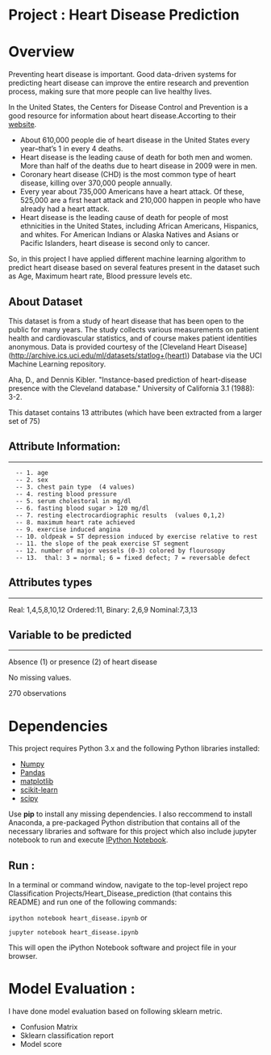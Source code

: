 # Project : Heart Disease Prediction

# Overview

Preventing heart disease is important. Good data-driven systems for predicting heart disease can improve the entire research and prevention process, making sure that more people can live healthy lives.

In the United States, the Centers for Disease Control and Prevention is a good resource for information about heart disease.Accorting to their [website](https://www.cdc.gov/heartdisease/facts.htm).

- About 610,000 people die of heart disease in the United States every year–that’s 1 in every 4 deaths.
- Heart disease is the leading cause of death for both men and women. More than half of the deaths due to heart disease in 2009 were in men.
- Coronary heart disease (CHD) is the most common type of heart disease, killing over 370,000 people annually.
- Every year about 735,000 Americans have a heart attack. Of these, 525,000 are a first heart attack and 210,000 happen in people who have already had a heart attack.
- Heart disease is the leading cause of death for people of most ethnicities in the United States, including African Americans, Hispanics, and whites. For American Indians or Alaska Natives and Asians or Pacific Islanders, heart disease is second only to cancer.

So, in this project I have applied different machine learning algorithm to predict heart disease based on several features present in the dataset
such as Age, Maximum heart rate, Blood pressure levels etc.

## About Dataset

This dataset is from a study of heart disease that has been open to the public for many years. The study collects various measurements on patient health and cardiovascular statistics, and of course makes patient identities anonymous.
Data is provided courtesy of the [Cleveland Heart Disease] (http://archive.ics.uci.edu/ml/datasets/statlog+(heart)) Database via the UCI Machine Learning repository.

Aha, D., and Dennis Kibler. "Instance-based prediction of heart-disease presence with the Cleveland database." University of California 3.1 (1988): 3-2.

This dataset contains 13 attributes (which have been extracted from
a larger set of 75)       

## Attribute Information:
------------------------
      -- 1. age       
      -- 2. sex       
      -- 3. chest pain type  (4 values)       
      -- 4. resting blood pressure  
      -- 5. serum cholestoral in mg/dl      
      -- 6. fasting blood sugar > 120 mg/dl       
      -- 7. resting electrocardiographic results  (values 0,1,2) 
      -- 8. maximum heart rate achieved  
      -- 9. exercise induced angina    
      -- 10. oldpeak = ST depression induced by exercise relative to rest   
      -- 11. the slope of the peak exercise ST segment     
      -- 12. number of major vessels (0-3) colored by flourosopy        
      -- 13.  thal: 3 = normal; 6 = fixed defect; 7 = reversable defect     

## Attributes types
-----------------

Real: 1,4,5,8,10,12
Ordered:11,
Binary: 2,6,9
Nominal:7,3,13

## Variable to be predicted
------------------------
Absence (1) or presence (2) of heart disease

No missing values.

270 observations

# Dependencies
This project requires Python 3.x and the following Python libraries installed:
- [Numpy](http://www.numpy.org/)
- [Pandas](http://pandas.pydata.org/)
- [matplotlib](https://matplotlib.org/)
- [scikit-learn](https://scikit-learn.org/stable/)
- [scipy](https://www.scipy.org/)

Use **pip** to install any missing dependencies.
I also reccommend to install Anaconda, a pre-packaged Python distribution that contains all of the necessary libraries and software for this project which also include jupyter notebook to run and execute [IPython Notebook](http://ipython.org/notebook.html).

## Run :

In a terminal or command window, navigate to the top-level project repo Classification Projects/Heart_Disease_prediction (that contains this README) and run one of the following commands:

```ipython notebook heart_disease.ipynb```
or

```jupyter notebook heart_disease.ipynb```

This will open the iPython Notebook software and project file in your browser.

# Model Evaluation :
I have done model evaluation based on following sklearn metric.
- Confusion Matrix
- Sklearn classification report
- Model score
